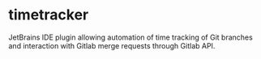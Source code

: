 # timetracker

JetBrains IDE plugin allowing automation of time tracking of Git branches and interaction with Gitlab merge requests through Gitlab API.
